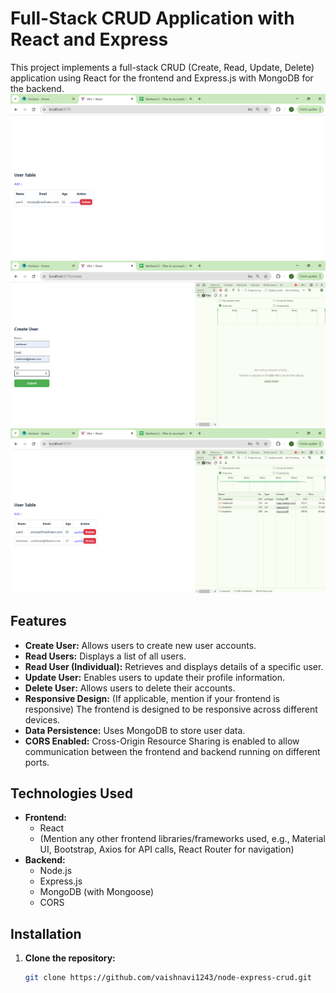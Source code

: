 # Full-Stack CRUD Application with React and Express

This project implements a full-stack CRUD (Create, Read, Update, Delete) application using React for the frontend and Express.js with MongoDB for the backend.
![Project Screenshot 1](/images/Screenshot%202025-02-09%20130941.png)
![Project Screenshot 2](/images/Screenshot%202025-02-09%20131005.png)
![Project Screenshot 3](/images/Screenshot%202025-02-09%20131015.png)

## Features

* **Create User:** Allows users to create new user accounts.
* **Read Users:** Displays a list of all users.
* **Read User (Individual):** Retrieves and displays details of a specific user.
* **Update User:** Enables users to update their profile information.
* **Delete User:** Allows users to delete their accounts.
* **Responsive Design:** (If applicable, mention if your frontend is responsive) The frontend is designed to be responsive across different devices.
* **Data Persistence:** Uses MongoDB to store user data.
* **CORS Enabled:** Cross-Origin Resource Sharing is enabled to allow communication between the frontend and backend running on different ports.

## Technologies Used

* **Frontend:**
    * React
    * (Mention any other frontend libraries/frameworks used, e.g., Material UI, Bootstrap, Axios for API calls, React Router for navigation)
* **Backend:**
    * Node.js
    * Express.js
    * MongoDB (with Mongoose)
    * CORS

## Installation

1. **Clone the repository:**
   ```bash
   git clone https://github.com/vaishnavi1243/node-express-crud.git
